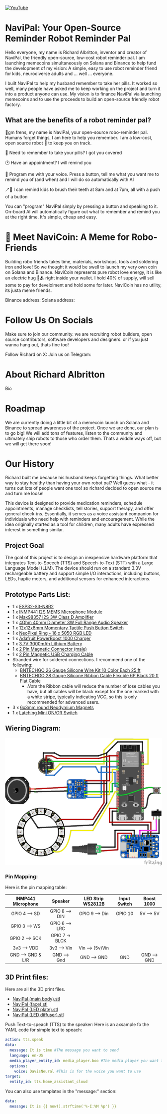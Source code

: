 [![YouTube](http://i.ytimg.com/vi/SLpDSxgNKxc/hqdefault.jpg)](https://www.youtube.com/watch?v=SLpDSxgNKxc)

# NaviPal: Your Open-Source Reminder Robot Reminder Pal

Hello everyone, my name is Richard Albritton, inventor and creator of NaviPal, the friendly open-source, low-cost robot reminder pal. I am launching memecoins simultaneously on Solana and Binance to help fund the development of my vision: A simple, easy to use robot reminder friend for kids, neurodiverse adults and ... well ... everyone. 

I built NaviPal to help my husband remember to take her pills. It worked so well, many people have asked me to keep working on the project and turn it into a product anyone can use. My vision is to finance NaviPal via launching memecoins and to use the proceeds to build an open-source friendly robot factory. 

## What are the benefits of a robot reminder pal?

🤖gm frens, my name is NaviPal, your open-source robo-reminder pal. Humans forget things, I am here to help you remember. I am a low-cost, open source robot 🧠 to keep you on track. 

💊 Need to remember to take your pills? I got you covered

🕑 Have an appointment? I will remind you

📣 Program me with your voice. Press a button, tell me what you want me to remind you of (and when) and I will do so automatically with AI

🪥🦷 I can remind kids to brush their teeth at 8am and at 7pm, all with a push of a button

You can "program" NaviPal simply by pressing a button and speaking to it. On-board AI will automatically figure out what to remember and remind you at the right time. It's simple, cheap and easy. 

# 🥰 Meet NaviCoin: A Meme for Robo-Friends



Building robo friends takes time, materials, workshops, tools and soldering iron and love! So we thought it would be swell to launch my very own coin on Solana and Binance. NaviCoin represents pure robot love energy, it is like an electric hug 🥰🫂 right inside your wallet. I hold 40% of supply, will sell some to pay for develolment and hold some for later. NaviCoin has no utility, its justa meme friends.

Binance address:
Solana address: 

# Follow Us On Socials

Make sure to join our community. we are recruiting robot builders, open source contributors, software developers and designers. or if you just wanna hang out, thats fine too!

Follow Richard on X: 
Join us on Telegram:

# About Richard Albritton

Bio 

# Roadmap

We are currently doing a little bit of a memecoin launch on Solana and Binance to spread awareness of the project. Once we are done, our plan is to go big! We will add tons of features, listen to the community and ultimately ship robots to those who order them. Thats a widdle ways off, but we will get there soon!

# Our History

Richard built me because his husband keeps forgetting things. What better way to stay healthy than having your own robot pal? Well guess what - it turns out lots of people want one too! so richard decided to open source me and turn me loose! 

This device is designed to provide medication reminders, schedule appointments, manage checklists, tell stories, support therapy, and offer general check-ins. Essentially, it serves as a voice assistant companion for individuals who need help with reminders and encouragement. While the idea originally started as a tool for children, many adults have expressed interest in something similar.



## Project Goal
The goal of this project is to design an inexpensive hardware platform that integrates Text-to-Speech (TTS) and Speech-to-Text (STT) with a Large Language Model (LLM). The device should run on a standard 3.3V rechargeable battery and support simple I/O interactions, including buttons, LEDs, haptic motors, and additional sensors for enhanced interactions.

## Prototype Parts List:

* 1 x [ESP32-S3-N8R2](https://www.amazon.com/dp/B0B6HT7V7P)
* 1 x [INMP441 I2S MEMS Microphone Module](https://www.amazon.com/dp/B09G4RNT3G)
* 1 x [Max98357 I2S 3W Class D Amplifier](https://www.amazon.com/dp/B0B4GK5R1R)
* 1 x [4Ohm 40mm Diameter 3W Full Range Audio Speaker](https://www.amazon.com/dp/B01LN8ONG4)
* 1 x [12x12x8mm Momentary Tactile Push Button Switch](https://www.amazon.com/dp/B07HBQFJ1W)
* 1 x [NeoPixel Ring - 16 x 5050 RGB LED](https://www.amazon.com/dp/B08XWFTJQ8)
* 1 x [Adafruit PowerBoost 1000 Charger](https://www.amazon.com/dp/B01BMRBTH2)
* 1 x [3.7V 3000mAh Lithium Battery](https://www.amazon.com/dp/B0BG7ZTJSR)
* 1 x [2 Pin Magnetic Connector (male)](https://www.amazon.com/dp/B0CSX6ZQ1H)
* 1 x [2 Pin Magnetic USB Charging Cable](https://www.amazon.com/dp/B0BV2RF5N4)
* Stranded wire for soldered connections. I recommend one of the following:
  - [BNTECHGO 26 Gauge Silicone Wire Kit 10 Color Each 25 ft](https://www.amazon.com/dp/B09X452TKH)
  - [BNTECHGO 28 Gauge Silicone Ribbon Cable Flexible 6P Black 20 ft Flat Cable](https://www.amazon.com/dp/B099W67FNZ)
    + *Note* the Ribbon cable will reduce the number of lose cables you have, but all cables will be black except for the one marked with a white stripe, typically indicating VCC, so this is only recommended for advanced users.
* 3 x [6x3mm round Neodymium Magnets](https://www.amazon.com/dp/B0CCXLS8QM)
* 1 x [Latching Mini ON/Off Switch](https://www.amazon.com/dp/B086L2GPGX)

## Wiering Diagram:

![This is the wireing diagram for the electronics.](/Assistive%20AI%20Toy%20-%20ESP32-S3-N8R2.png)

### Pin Mapping:

Here is the pin mapping table:

| INMP441 Microphone  |     Speaker    | LED Strip WS2812B  | Input Switch  | Boost 1000  |
|      :---:          |   :---:        |         :---:      |     :---:     |   :---:     |
| GPIO 4 --> SD       | GPIO 8 --> DIN |   GPIO 9 --> Din   |    GPIO 10    | 5V --> 5V   |
| GPIO 3 --> WS       | GPIO 6 --> LRC |                    |               |             |
| GPIO 2 --> SCK      | GPIO 7 -> BLCK |                    |               |             |
| 3v3 --> VDD         | 3v3 --> Vin    | Vin  --> (5v)Vin   |               |             |
| GND --> GND & L/R   | GND --> Gnd    | GND --> GND        | GND           | GND --> GND |

## 3D Print files:

Here are all the 3D print files.
* [NaviPal (main body).stl](/STL%20Files/NaviPal%20(main%20body).stl)
* [NaviPal (face).stl](/STL%20Files/NaviPal%20(face).stl)
* [NaviPal (LED plate).stl](/STL%20Files/NaviPal%20(LED%20plate).stl)
* [NaviPal (LED diffuser).stl](/STL%20Files/NaviPal%20(LED%20diffuser).stl)

Push Text-to-speach (TTS) to the speaker:
Here is an axsample fo the YAML code for simple text to speach:
```yaml
action: tts.speak
data:
  message: It is time #The message you want to send
  language: en-US
  media_player_entity_id: media_player.boo #The media player you want to target
  options:
    voice: DavisNeural #This is for the voice you want to use
target:
  entity_id: tts.home_assistant_cloud
```

You can also use templates in the "message:" section:
```yaml
data:
  message: It is {{ now().strftime('%-I:%M %p') }}
```

